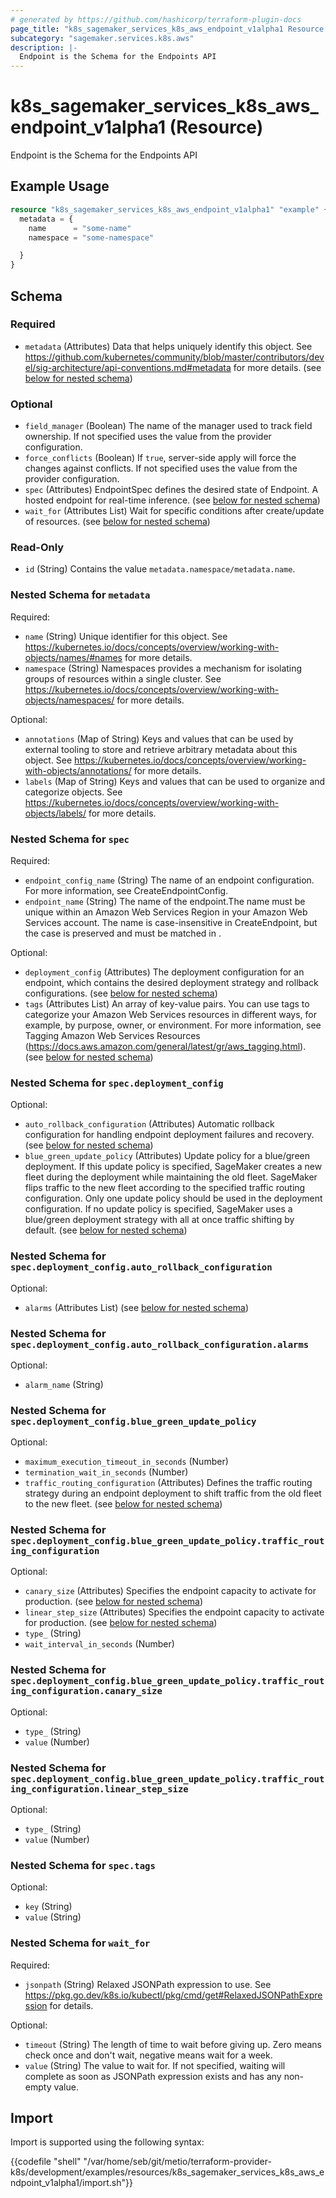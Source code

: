 ```yaml
---
# generated by https://github.com/hashicorp/terraform-plugin-docs
page_title: "k8s_sagemaker_services_k8s_aws_endpoint_v1alpha1 Resource - terraform-provider-k8s"
subcategory: "sagemaker.services.k8s.aws"
description: |-
  Endpoint is the Schema for the Endpoints API
---
```


# k8s_sagemaker_services_k8s_aws_endpoint_v1alpha1 (Resource)

Endpoint is the Schema for the Endpoints API

## Example Usage

```terraform
resource "k8s_sagemaker_services_k8s_aws_endpoint_v1alpha1" "example" {
  metadata = {
    name      = "some-name"
    namespace = "some-namespace"

  }
}
```

<!-- schema generated by tfplugindocs -->
## Schema

### Required

- `metadata` (Attributes) Data that helps uniquely identify this object. See https://github.com/kubernetes/community/blob/master/contributors/devel/sig-architecture/api-conventions.md#metadata for more details. (see [below for nested schema](#nestedatt--metadata))

### Optional

- `field_manager` (Boolean) The name of the manager used to track field ownership. If not specified uses the value from the provider configuration.
- `force_conflicts` (Boolean) If `true`, server-side apply will force the changes against conflicts. If not specified uses the value from the provider configuration.
- `spec` (Attributes) EndpointSpec defines the desired state of Endpoint.  A hosted endpoint for real-time inference. (see [below for nested schema](#nestedatt--spec))
- `wait_for` (Attributes List) Wait for specific conditions after create/update of resources. (see [below for nested schema](#nestedatt--wait_for))

### Read-Only

- `id` (String) Contains the value `metadata.namespace/metadata.name`.

<a id="nestedatt--metadata"></a>
### Nested Schema for `metadata`

Required:

- `name` (String) Unique identifier for this object. See https://kubernetes.io/docs/concepts/overview/working-with-objects/names/#names for more details.
- `namespace` (String) Namespaces provides a mechanism for isolating groups of resources within a single cluster. See https://kubernetes.io/docs/concepts/overview/working-with-objects/namespaces/ for more details.

Optional:

- `annotations` (Map of String) Keys and values that can be used by external tooling to store and retrieve arbitrary metadata about this object. See https://kubernetes.io/docs/concepts/overview/working-with-objects/annotations/ for more details.
- `labels` (Map of String) Keys and values that can be used to organize and categorize objects. See https://kubernetes.io/docs/concepts/overview/working-with-objects/labels/ for more details.


<a id="nestedatt--spec"></a>
### Nested Schema for `spec`

Required:

- `endpoint_config_name` (String) The name of an endpoint configuration. For more information, see CreateEndpointConfig.
- `endpoint_name` (String) The name of the endpoint.The name must be unique within an Amazon Web Services Region in your Amazon Web Services account. The name is case-insensitive in CreateEndpoint, but the case is preserved and must be matched in .

Optional:

- `deployment_config` (Attributes) The deployment configuration for an endpoint, which contains the desired deployment strategy and rollback configurations. (see [below for nested schema](#nestedatt--spec--deployment_config))
- `tags` (Attributes List) An array of key-value pairs. You can use tags to categorize your Amazon Web Services resources in different ways, for example, by purpose, owner, or environment. For more information, see Tagging Amazon Web Services Resources (https://docs.aws.amazon.com/general/latest/gr/aws_tagging.html). (see [below for nested schema](#nestedatt--spec--tags))

<a id="nestedatt--spec--deployment_config"></a>
### Nested Schema for `spec.deployment_config`

Optional:

- `auto_rollback_configuration` (Attributes) Automatic rollback configuration for handling endpoint deployment failures and recovery. (see [below for nested schema](#nestedatt--spec--deployment_config--auto_rollback_configuration))
- `blue_green_update_policy` (Attributes) Update policy for a blue/green deployment. If this update policy is specified, SageMaker creates a new fleet during the deployment while maintaining the old fleet. SageMaker flips traffic to the new fleet according to the specified traffic routing configuration. Only one update policy should be used in the deployment configuration. If no update policy is specified, SageMaker uses a blue/green deployment strategy with all at once traffic shifting by default. (see [below for nested schema](#nestedatt--spec--deployment_config--blue_green_update_policy))

<a id="nestedatt--spec--deployment_config--auto_rollback_configuration"></a>
### Nested Schema for `spec.deployment_config.auto_rollback_configuration`

Optional:

- `alarms` (Attributes List) (see [below for nested schema](#nestedatt--spec--deployment_config--auto_rollback_configuration--alarms))

<a id="nestedatt--spec--deployment_config--auto_rollback_configuration--alarms"></a>
### Nested Schema for `spec.deployment_config.auto_rollback_configuration.alarms`

Optional:

- `alarm_name` (String)



<a id="nestedatt--spec--deployment_config--blue_green_update_policy"></a>
### Nested Schema for `spec.deployment_config.blue_green_update_policy`

Optional:

- `maximum_execution_timeout_in_seconds` (Number)
- `termination_wait_in_seconds` (Number)
- `traffic_routing_configuration` (Attributes) Defines the traffic routing strategy during an endpoint deployment to shift traffic from the old fleet to the new fleet. (see [below for nested schema](#nestedatt--spec--deployment_config--blue_green_update_policy--traffic_routing_configuration))

<a id="nestedatt--spec--deployment_config--blue_green_update_policy--traffic_routing_configuration"></a>
### Nested Schema for `spec.deployment_config.blue_green_update_policy.traffic_routing_configuration`

Optional:

- `canary_size` (Attributes) Specifies the endpoint capacity to activate for production. (see [below for nested schema](#nestedatt--spec--deployment_config--blue_green_update_policy--traffic_routing_configuration--canary_size))
- `linear_step_size` (Attributes) Specifies the endpoint capacity to activate for production. (see [below for nested schema](#nestedatt--spec--deployment_config--blue_green_update_policy--traffic_routing_configuration--linear_step_size))
- `type_` (String)
- `wait_interval_in_seconds` (Number)

<a id="nestedatt--spec--deployment_config--blue_green_update_policy--traffic_routing_configuration--canary_size"></a>
### Nested Schema for `spec.deployment_config.blue_green_update_policy.traffic_routing_configuration.canary_size`

Optional:

- `type_` (String)
- `value` (Number)


<a id="nestedatt--spec--deployment_config--blue_green_update_policy--traffic_routing_configuration--linear_step_size"></a>
### Nested Schema for `spec.deployment_config.blue_green_update_policy.traffic_routing_configuration.linear_step_size`

Optional:

- `type_` (String)
- `value` (Number)





<a id="nestedatt--spec--tags"></a>
### Nested Schema for `spec.tags`

Optional:

- `key` (String)
- `value` (String)



<a id="nestedatt--wait_for"></a>
### Nested Schema for `wait_for`

Required:

- `jsonpath` (String) Relaxed JSONPath expression to use. See https://pkg.go.dev/k8s.io/kubectl/pkg/cmd/get#RelaxedJSONPathExpression for details.

Optional:

- `timeout` (String) The length of time to wait before giving up. Zero means check once and don't wait, negative means wait for a week.
- `value` (String) The value to wait for. If not specified, waiting will complete as soon as JSONPath expression exists and has any non-empty value.

## Import

Import is supported using the following syntax:

{{codefile "shell" "/var/home/seb/git/metio/terraform-provider-k8s/development/examples/resources/k8s_sagemaker_services_k8s_aws_endpoint_v1alpha1/import.sh"}}
